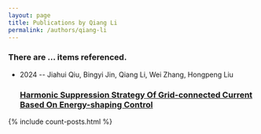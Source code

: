 ```yaml
---
layout: page
title: Publications by Qiang Li
permalink: /authors/qiang-li
---
```


<h3 id="number-posts">There are ... items referenced.</h3>
<ul class="post-list">
<li><span class='post-meta'>2024 -- Jiahui Qiu, Bingyi Jin, Qiang Li, Wei Zhang, Hongpeng Liu</span><h3><a class='post-link' href="{{ site.baseurl }}/harmonic-suppression-strategy-of-grid-connected-current-based-on-energy-shaping-control">Harmonic Suppression Strategy Of Grid-connected Current Based On Energy-shaping Control</a></h3></li>

</ul>
{% include count-posts.html %}
